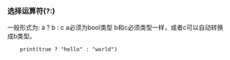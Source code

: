 ### **选择运算符(?:)**
一般形式为: a ? b : c
a必须为bool类型
b和c必须类型一样，或者c可以自动转换成b类型。

~~~
	print(true ? "hello" : "world")
~~~